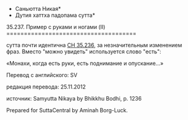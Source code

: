 * Саньютта Никая*
* Дутия хаттха падопама сутта*

35\.237\. Пример с руками и ногами \(II\)
\=\=\=\=\=\=\=\=\=\=\=\=\=\=\=\=\=\=\=\=\=\=\=\=\=\=\=\=\=\=\=\=\=\=\=\=\=

сутта почти идентична [СН 35\.236](/sn35\.236/ru/sv), за незначительным изменением фраз\. Вместо "можно увидеть" используется слово "есть":

«Монахи, когда есть руки, есть поднимание и опускание…»

Перевод с английского: SV

редакция перевода: 25\.11\.2012

источник: Samyutta Nikaya by Bhikkhu Bodhi, p\. 1236

Prepared for SuttaCentral by Aminah Borg\-Luck\.